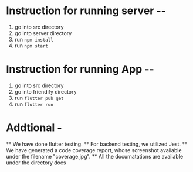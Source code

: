# Instruction for running server --

1. go into src directory
2. go into server directory
3. run ``` npm install ```
4. run ``` npm start ```

# Instruction for running App --

1. go into src directory
2. go into friendify directory
3. run ``` flutter pub get ```
4. run ``` flutter run  ```



# Addtional -

** We have done flutter testing.
** For backend testing, we utilized Jest.
** We have generated a code coverage report, whose screenshot available under the filename "coverage.jpg".
** All the documatations are available under the directory docs





